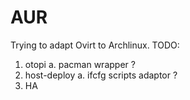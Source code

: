 # AUR
Trying to adapt Ovirt to Archlinux.
TODO: 
1. otopi
  a. pacman wrapper ?
2. host-deploy
  a. ifcfg scripts adaptor ?
3. HA
